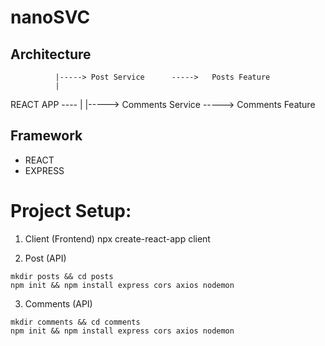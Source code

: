 # nanoSVC



## Architecture

              |-----> Post Service      ----->   Posts Feature
              |
REACT APP ----
              |
              |-----> Comments Service  ----->   Comments Feature


## Framework
- REACT 
- EXPRESS


# Project Setup:

1. Client (Frontend) 
 npx create-react-app client


2. Post (API)
```
mkdir posts && cd posts 
npm init && npm install express cors axios nodemon
```

3. Comments (API)
```
mkdir comments && cd comments
npm init && npm install express cors axios nodemon
```